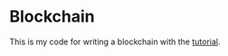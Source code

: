 # Blockchain

This is my code for writing a blockchain with the [tutorial](https://jeiwan.net/posts/building-blockchain-in-go-part-1/).
